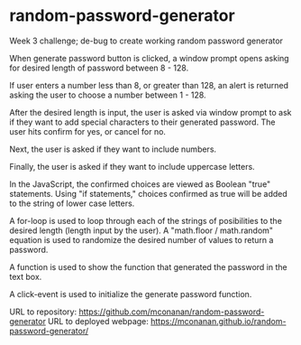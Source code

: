 # random-password-generator
Week 3 challenge; de-bug to create working random password generator

When generate password button is clicked, a window prompt opens asking for desired length of password between 8 - 128.

If user enters a number less than 8, or greater than 128, an alert is returned asking the user to choose a number between 1 - 128.

After the desired length is input, the user is asked via window prompt to ask if they want to add special characters to their generated password. The user hits confirm for yes, or cancel for no.

Next, the user is asked if they want to include numbers.

Finally, the user is asked if they want to include uppercase letters.

In the JavaScript, the confirmed choices are viewed as Boolean "true" statements. Using "if statements," choices confirmed as true will be added to the string of lower case letters.

A for-loop is used to loop through each of the strings of posibilities to the desired length (length input by the user).
A "math.floor / math.random" equation is used to randomize the desired number of values to return a password.

A function is used to show the function that generated the password in the text box.

A click-event is used to initialize the generate password function.

URL to repository: https://github.com/mconanan/random-password-generator
URL to deployed webpage: https://mconanan.github.io/random-password-generator/

